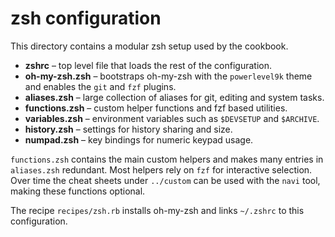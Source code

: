 # zsh configuration

This directory contains a modular zsh setup used by the cookbook.

- **zshrc** – top level file that loads the rest of the configuration.
- **oh-my-zsh.zsh** – bootstraps oh-my-zsh with the `powerlevel9k` theme and enables the `git` and `fzf` plugins.
- **aliases.zsh** – large collection of aliases for git, editing and system tasks.
- **functions.zsh** – custom helper functions and fzf based utilities.
- **variables.zsh** – environment variables such as `$DEVSETUP` and `$ARCHIVE`.
- **history.zsh** – settings for history sharing and size.
- **numpad.zsh** – key bindings for numeric keypad usage.

`functions.zsh` contains the main custom helpers and makes many entries in
`aliases.zsh` redundant.  Most helpers rely on `fzf` for interactive selection.
Over time the cheat sheets under `../custom` can be used with the `navi` tool,
making these functions optional.

The recipe `recipes/zsh.rb` installs oh-my-zsh and links `~/.zshrc` to this configuration.

